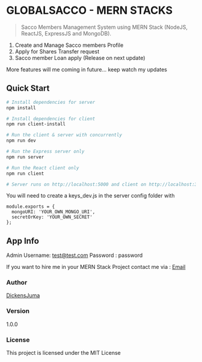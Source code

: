 # GLOBALSACCO - MERN STACKS

>Sacco Members Management System using MERN Stack (NodeJS, ReactJS, ExpressJS and MongoDB).

1. Create and Manage Sacco members Profile
2. Apply for Shares Transfer request
3. Sacco member Loan apply (Release on next update)

More features will me coming in future... keep watch my updates

## Quick Start

```bash
# Install dependencies for server
npm install

# Install dependencies for client
npm run client-install

# Run the client & server with concurrently
npm run dev

# Run the Express server only
npm run server

# Run the React client only
npm run client

# Server runs on http://localhost:5000 and client on http://localhost:3000
```

You will need to create a keys_dev.js in the server config folder with

```
module.exports = {
  mongoURI: 'YOUR_OWN_MONGO_URI',
  secretOrKey: 'YOUR_OWN_SECRET'
};
```

## App Info



Admin Username: test@test.com
Password : password

If you want to hire me in your MERN Stack Project contact me via : [Email](dickensjuma13@gmail.com)

### Author


[DickensJuma](https://github.com/DickensJuma)

### Version

1.0.0

### License

This project is licensed under the MIT License
